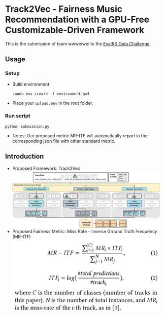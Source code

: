 # Track2Vec - Fairness Music Recommendation with a GPU-Free Customizable-Driven Framework
This is the submission of team wwweiwei to the [EvalRS Data Challenge](https://github.com/RecList/evalRS-CIKM-2022). 
## Usage
### Setup
- Build environment
    ```
    conda env create -f environment.yml
    ```
- Place your `upload.env` in the root folder.

### Run script
```
python submission.py
```
- Notes: Our proposed metric MR-ITF will automatically report in the corresponding json file with other standard metric.
## Introduction
- Proposed Framework: Track2Vec
![Track2Vec Framework](images/Track2Vec_framework.jpg)
- Proposed Fairness Metric: Miss Rate - Inverse Ground Truth Frequency (MR-ITF)
![MR-ITF Equation](images/MR_ITF_equation.png)
